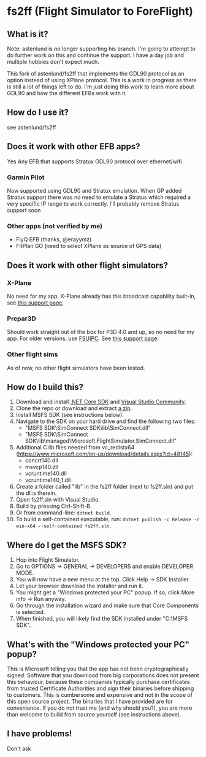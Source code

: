 # fs2ff (Flight Simulator to ForeFlight)

## What is it?
Note: astenlund is no longer supporting his branch. I'm going to attempt to do further work on this and continue the support. I have a day job and multiple hobbies don't expect much.

This fork of astenlund/fs2ff that implements the GDL90 protocol as an option instead of using XPlane protocol. This is a work in progress as there is still a lot of things left to do.  I'm just doing this work to learn more about GDL90 and how the different EFBs work with it.

## How do I use it?

see astenlund/fs2ff

## Does it work with other EFB apps?
Yes Any EFB that supports Stratux GDL90 protocol over ethernet/wifi

### Garmin Pilot
Now supported using GDL90 and Stratux emulation. When GP added Stratux support there was no need to emulate a Stratus which required a very specific IP range to work correctly. I'll probably remove Stratus support soon

### Other apps (not verified by me)

- FlyQ EFB (thanks, @erayymz)
- FltPlan GO (need to select XPlane as source of GPS data)

## Does it work with other flight simulators?

### X-Plane

No need for my app. X-Plane already has this broadcast capability built-in, see [this support page](https://foreflight.com/support/support-center/category/about-foreflight-mobile/204115525).

### Prepar3D

Should work straight out of the box for P3D 4.0 and up, so no need for my app. For older versions, use [FSUIPC](http://www.schiratti.com/dowson.html). See [this support page](https://foreflight.com/support/support-center/category/about-foreflight-mobile/204115345).

### Other flight sims

As of now, no other flight simulators have been tested.

## How do I build this?

1. Download and install [.NET Core SDK](https://dotnet.microsoft.com/download) and [Visual Studio Community](https://visualstudio.microsoft.com/downloads/).
1. Clone the repo or download and extract [a zip](https://github.com/jeffdamp-wave/fs2ff/archive/master.zip).
1. Install MSFS SDK (see instructions below).
1. Navigate to the SDK on your hard drive and find the following two files:
   - "MSFS SDK\SimConnect SDK\lib\SimConnect.dll"
   - "MSFS SDK\SimConnect SDK\lib\managed\Microsoft.FlightSimulator.SimConnect.dll"
1. Additional C lib files needed from vc_redistx64 (https://www.microsoft.com/en-us/download/details.aspx?id=48145):
   - concrt140.dll
   - msvcp140.dll
   - vcruntime140.dll
   - vcruntime140_1.dll
1. Create a folder called "lib" in the fs2ff folder (next to fs2ff.sln) and put the dll:s therein.
1. Open fs2ff.sln with Visual Studio.
1. Build by pressing Ctrl-Shift-B.
1. Or from command-line: `dotnet build`.
1. To build a self-contained executable, run: `dotnet publish -c Release -r win-x64 --self-contained fs2ff.sln`.

## Where do I get the MSFS SDK?

1. Hop into Flight Simulator.
1. Go to OPTIONS -> GENERAL -> DEVELOPERS and enable DEVELOPER MODE.
1. You will now have a new menu at the top. Click Help -> SDK Installer.
1. Let your browser download the installer and run it.
1. You might get a "Windows protected your PC" popup. If so, click More info -> Run anyway.
1. Go through the installation wizard and make sure that Core Components is selected.
1. When finished, you will likely find the SDK installed under "C:\MSFS SDK".

## What's with the "Windows protected your PC" popup?

This is Microsoft telling you that the app has not been cryptographically signed. Software that you download from big corporations does not present this behaviour, because these companies typically purchase certificates from trusted Certificate Authorities and sign their binaries before shipping to customers. This is cumbersome and expensive and not in the scope of this open source project. The binaries that I have provided are for convenience. If you do not trust me (and why should you?), you are more than welcome to build from source yourself (see instructions above).

## I have problems!

Don't ask
